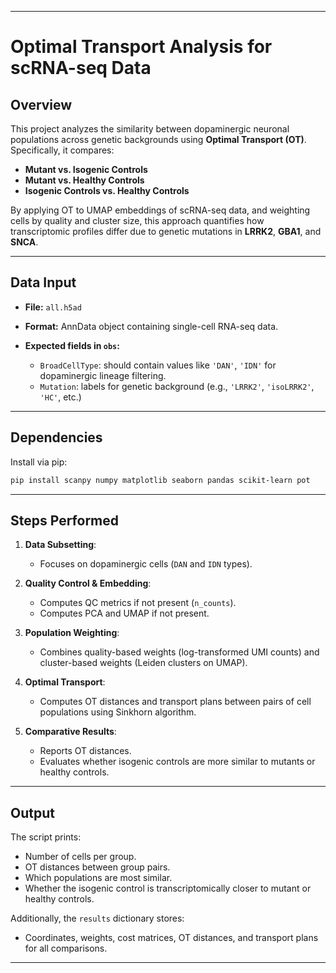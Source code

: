 
---

# Optimal Transport Analysis for scRNA-seq Data

## Overview

This project analyzes the similarity between dopaminergic neuronal populations across genetic backgrounds using **Optimal Transport (OT)**. Specifically, it compares:

* **Mutant vs. Isogenic Controls**
* **Mutant vs. Healthy Controls**
* **Isogenic Controls vs. Healthy Controls**

By applying OT to UMAP embeddings of scRNA-seq data, and weighting cells by quality and cluster size, this approach quantifies how transcriptomic profiles differ due to genetic mutations in **LRRK2**, **GBA1**, and **SNCA**.

---

## Data Input

* **File:** `all.h5ad`
* **Format:** AnnData object containing single-cell RNA-seq data.
* **Expected fields in `obs`:**

  * `BroadCellType`: should contain values like `'DAN'`, `'IDN'` for dopaminergic lineage filtering.
  * `Mutation`: labels for genetic background (e.g., `'LRRK2'`, `'isoLRRK2'`, `'HC'`, etc.)

---

## Dependencies

Install via pip:

```bash
pip install scanpy numpy matplotlib seaborn pandas scikit-learn pot
```

---

## Steps Performed

1. **Data Subsetting**:

   * Focuses on dopaminergic cells (`DAN` and `IDN` types).

2. **Quality Control & Embedding**:

   * Computes QC metrics if not present (`n_counts`).
   * Computes PCA and UMAP if not present.

3. **Population Weighting**:

   * Combines quality-based weights (log-transformed UMI counts) and cluster-based weights (Leiden clusters on UMAP).

4. **Optimal Transport**:

   * Computes OT distances and transport plans between pairs of cell populations using Sinkhorn algorithm.

5. **Comparative Results**:

   * Reports OT distances.
   * Evaluates whether isogenic controls are more similar to mutants or healthy controls.

---

## Output

The script prints:

* Number of cells per group.
* OT distances between group pairs.
* Which populations are most similar.
* Whether the isogenic control is transcriptomically closer to mutant or healthy controls.

Additionally, the `results` dictionary stores:

* Coordinates, weights, cost matrices, OT distances, and transport plans for all comparisons.

---
